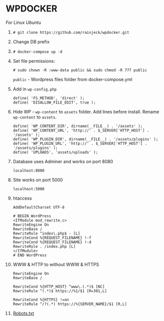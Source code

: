 # WPDOCKER

*For Linux Ubuntu*

1. `# git clone https://github.com/rainjeck/wpdocker.git`

2. Change DB prefix

3. `# docker-compose up -d`

4. Set file permissions:

	`# sudo chown -R :www-data public && sudo chmod -R 777 public`

	`public` - Wordpress files folder from docker-compose.yml

5. Add in `wp-config.php`

	```
	define( 'FS_METHOD', 'direct' );
	define( 'DISALLOW_FILE_EDIT', true );
	```

6. Hide WP - `wp-content` to `assets` folder. Add lines before install. Rename `wp-content` to `assets`.

	```
	define( 'WP_CONTENT_DIR', dirname(__FILE__) . '/assets' );
	define( 'WP_CONTENT_URL', 'http://' . $_SERVER['HTTP_HOST'] . '/assets' );
	define( 'WP_PLUGIN_DIR', dirname(__FILE__) . '/assets/plugins' );
	define( 'WP_PLUGIN_URL', 'http://' . $_SERVER['HTTP_HOST'] . '/assets/plugins' );
	define( 'UPLOADS', 'assets/uploads' );
	```

7. Database uses Adminer and works on port 8080

	`localhost:8080`

8. Site works on port 5000

	`localhost:5000`

9. htaccess

	```
	AddDefaultCharset UTF-8

	# BEGIN WordPress
	<IfModule mod_rewrite.c>
	RewriteEngine On
	RewriteBase /
	RewriteRule ^index\.php$ - [L]
	RewriteCond %{REQUEST_FILENAME} !-f
	RewriteCond %{REQUEST_FILENAME} !-d
	RewriteRule . /index.php [L]
	</IfModule>
	# END WordPress
	```

10. WWW & HTTP to without WWW & HTTPS
	```
	RewriteEngine On
	RewriteBase /

	RewriteCond %{HTTP_HOST} ^www\.(.*)$ [NC]
	RewriteRule ^(.*)$ https://%1/$1 [R=301,L]

	RewriteCond %{HTTPS} !=on
	RewriteRule ^/?(.*) https://%{SERVER_NAME}/$1 [R,L]
	```

11. [Robots.txt](https://gist.github.com/rainjeck/4cadf694438e69db4122d93966b4f49e)
